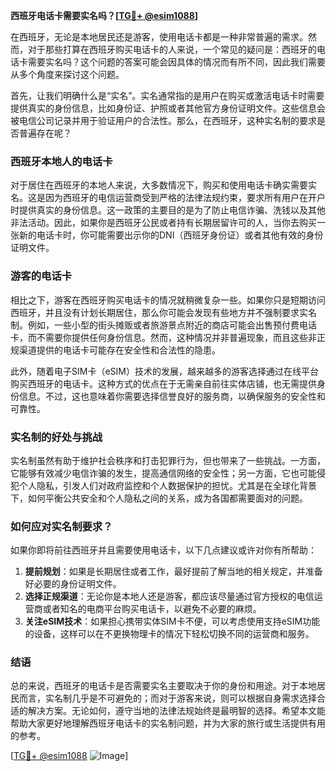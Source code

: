**西班牙电话卡需要实名吗？[[TG💪+ @esim1088](https://t.me/s/esim1088)]**

在西班牙，无论是本地居民还是游客，使用电话卡都是一种非常普遍的需求。然而，对于那些打算在西班牙购买电话卡的人来说，一个常见的疑问是：西班牙的电话卡需要实名吗？这个问题的答案可能会因具体的情况而有所不同，因此我们需要从多个角度来探讨这个问题。

首先，让我们明确什么是“实名”。实名通常指的是用户在购买或激活电话卡时需要提供真实的身份信息，比如身份证、护照或者其他官方身份证明文件。这些信息会被电信公司记录并用于验证用户的合法性。那么，在西班牙，这种实名制的要求是否普遍存在呢？

### 西班牙本地人的电话卡

对于居住在西班牙的本地人来说，大多数情况下，购买和使用电话卡确实需要实名。这是因为西班牙的电信运营商受到严格的法律法规约束，要求所有用户在开户时提供真实的身份信息。这一政策的主要目的是为了防止电信诈骗、洗钱以及其他非法活动。因此，如果你是西班牙公民或者持有长期居留许可的人，当你去购买一张新的电话卡时，你可能需要出示你的DNI（西班牙身份证）或者其他有效的身份证明文件。

### 游客的电话卡

相比之下，游客在西班牙购买电话卡的情况就稍微复杂一些。如果你只是短期访问西班牙，并且没有计划长期居住，那么你可能会发现有些地方并不强制要求实名制。例如，一些小型的街头摊贩或者旅游景点附近的商店可能会出售预付费电话卡，而不需要你提供任何身份信息。然而，这种情况并非普遍现象，而且这些非正规渠道提供的电话卡可能存在安全性和合法性的隐患。

此外，随着电子SIM卡（eSIM）技术的发展，越来越多的游客选择通过在线平台购买西班牙的电话卡。这种方式的优点在于无需亲自前往实体店铺，也无需提供身份信息。不过，这也意味着你需要选择信誉良好的服务商，以确保服务的安全性和可靠性。

### 实名制的好处与挑战

实名制虽然有助于维护社会秩序和打击犯罪行为，但也带来了一些挑战。一方面，它能够有效减少电信诈骗的发生，提高通信网络的安全性；另一方面，它也可能侵犯个人隐私，引发人们对政府监控和个人数据保护的担忧。尤其是在全球化背景下，如何平衡公共安全和个人隐私之间的关系，成为各国都需要面对的问题。

### 如何应对实名制要求？

如果你即将前往西班牙并且需要使用电话卡，以下几点建议或许对你有所帮助：

1. **提前规划**：如果是长期居住或者工作，最好提前了解当地的相关规定，并准备好必要的身份证明文件。
2. **选择正规渠道**：无论你是本地人还是游客，都应该尽量通过官方授权的电信运营商或者知名的电商平台购买电话卡，以避免不必要的麻烦。
3. **关注eSIM技术**：如果担心携带实体SIM卡不便，可以考虑使用支持eSIM功能的设备，这样可以在不更换物理卡的情况下轻松切换不同的运营商和服务。

### 结语

总的来说，西班牙的电话卡是否需要实名主要取决于你的身份和用途。对于本地居民而言，实名制几乎是不可避免的；而对于游客来说，则可以根据自身需求选择合适的解决方案。无论如何，遵守当地的法律法规始终是最明智的选择。希望本文能帮助大家更好地理解西班牙电话卡的实名制问题，并为大家的旅行或生活提供有用的参考。

[[TG💪+ @esim1088](https://t.me/s/esim1088) ![Image](https://i.postimg.cc/4NQfJmqS/Snipaste-2025-05-13-00-14-12.png)]